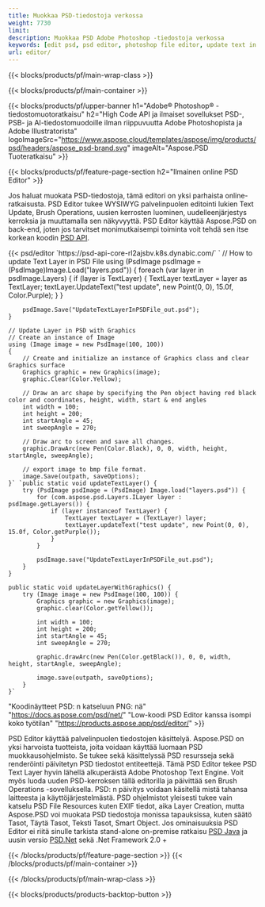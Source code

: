 ```yaml
---
title: Muokkaa PSD-tiedostoja verkossa
weight: 7730
limit: 
description: Muokkaa PSD Adobe Photoshop -tiedostoja verkossa
keywords: [edit psd, psd editor, photoshop file editor, update text in psd, update psd]
url: editor/
---
```


{{< blocks/products/pf/main-wrap-class >}}


{{< blocks/products/pf/main-container >}}

{{< blocks/products/pf/upper-banner h1="Adobe® Photoshop® -tiedostomuotoratkaisu" h2="High Code API ja ilmaiset sovellukset PSD-, PSB- ja AI-tiedostomuodoille ilman riippuvuutta Adobe Photoshopista ja Adobe Illustratorista" logoImageSrc="https://www.aspose.cloud/templates/aspose/img/products/psd/headers/aspose_psd-brand.svg" imageAlt="Aspose.PSD Tuoteratkaisu" >}}

{{< blocks/products/pf/feature-page-section h2="Ilmainen online PSD Editor" >}}
<p>Jos haluat muokata PSD-tiedostoja, tämä editori on yksi parhaista online-ratkaisusta. PSD Editor tukee WYSIWYG palvelinpuolen editointi lukien Text Update, Brush Operations, uusien kerrosten luominen, uudelleenjärjestys kerroksia ja muuttamalla sen näkyvyyttä. PSD Editor käyttää Aspose.PSD on back-end, joten jos tarvitset monimutkaisempi toiminta voit tehdä sen itse korkean koodin <a href="/psd/{{< lang-code >}}">PSD API</a>.</p>
{{< psd/editor `https://psd-api-core-rl2ajsbv.k8s.dynabic.com/` 
`	// How to update Text Layer in PSD File
	using (PsdImage psdImage = (PsdImage)Image.Load("layers.psd"))
  	{
		foreach (var layer in psdImage.Layers)
		{
			if (layer is TextLayer)
			{
				TextLayer textLayer = layer as TextLayer;
				textLayer.UpdateText("test update", new Point(0, 0), 15.0f, Color.Purple);
			}
		}

		psdImage.Save("UpdateTextLayerInPSDFile_out.psd");
	}
	
	// Update Layer in PSD with Graphics
	// Create an instance of Image
	using (Image image = new PsdImage(100, 100))
	{
		// Create and initialize an instance of Graphics class and clear Graphics surface
		Graphics graphic = new Graphics(image);
		graphic.Clear(Color.Yellow);

		// Draw an arc shape by specifying the Pen object having red black color and coordinates, height, width, start & end angles                 
		int width = 100;
		int height = 200;
		int startAngle = 45;
		int sweepAngle = 270;

		// Draw arc to screen and save all changes.
		graphic.DrawArc(new Pen(Color.Black), 0, 0, width, height, startAngle, sweepAngle);

		// export image to bmp file format.
		image.Save(outpath, saveOptions);
	}` `public static void updateTextLayer() {
        try (PsdImage psdImage = (PsdImage) Image.load("layers.psd")) {
            for (com.aspose.psd.Layers.ILayer layer : psdImage.getLayers()) {
                if (layer instanceof TextLayer) {
                    TextLayer textLayer = (TextLayer) layer;
                    textLayer.updateText("test update", new Point(0, 0), 15.0f, Color.getPurple());
                }
            }

            psdImage.save("UpdateTextLayerInPSDFile_out.psd");
        }
    }

    public static void updateLayerWithGraphics() {
        try (Image image = new PsdImage(100, 100)) {
            Graphics graphic = new Graphics(image);
            graphic.clear(Color.getYellow());

            int width = 100;
            int height = 200;
            int startAngle = 45;
            int sweepAngle = 270;

            graphic.drawArc(new Pen(Color.getBlack()), 0, 0, width, height, startAngle, sweepAngle);

            image.save(outpath, saveOptions);
        }
    }` 
"Koodinäytteet PSD: n katseluun PNG: nä"  "https://docs.aspose.com/psd/net/" 
"Low-koodi PSD Editor kanssa isompi koko työtilan" "https://products.aspose.app/psd/editor/" >}}
<p>PSD Editor käyttää palvelinpuolen tiedostojen käsittelyä. Aspose.PSD on yksi harvoista tuotteista, joita voidaan käyttää luomaan PSD muokkausohjelmisto. Se tukee sekä käsittelyssä PSD resursseja sekä renderöinti päivitetyn PSD tiedostot entiteettejä. Tämä PSD Editor tekee PSD Text Layer hyvin lähellä alkuperäistä Adobe Photoshop Text Engine. Voit myös luoda uuden PSD-kerroksen tällä editorilla ja päivittää sen Brush Operations -sovelluksella. PSD: n päivitys voidaan käsitellä mistä tahansa laitteesta ja käyttöjärjestelmästä. PSD ohjelmistot yleisesti tukee vain katselu PSD File Resources kuten EXIF tiedot, aika Layer Creation, mutta Aspose.PSD voi muokata PSD tiedostoja monissa tapauksissa, kuten säätö Tasot, Täytä Tasot, Teksti Tasot, Smart Object. Jos ominaisuuksia PSD Editor ei riitä sinulle tarkista stand-alone on-premise ratkaisu <a href="/psd/{{< lang-code >}}java">PSD Java</a> ja uusin versio <a href="/psd/{{< lang-code >}}net">PSD.Net</a> sekä .Net Framework 2.0 +</p>

{{< /blocks/products/pf/feature-page-section >}}
{{< /blocks/products/pf/main-container >}}


{{< /blocks/products/pf/main-wrap-class >}}

{{< blocks/products/products-backtop-button >}}

